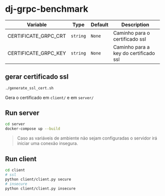 # dj-grpc-benchmark

| Variable | Type | Default | Description |
|--|--|--|--|
|CERTIFICATE_GRPC_CRT|```string```|  ```None```|Caminho para o certificado ssl|
|CERTIFICATE_GRPC_KEY|```string```|  ```None```|Caminho para a key do certificado ssl|

## gerar certificado ssl

```sh
./generate_ssl_cert.sh
```

Gera o certificado em `client/` e em `server/`

## Run server

```sh
cd server
docker-compose up --build
```

> Caso as variáveis de ambiente não sejam configuradas o servidor irá iniciar uma conexão insegura.


## Run client

```sh
cd client
# ssl 
python client/client.py secure
# insecure
python client/client.py insecure
```
